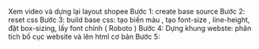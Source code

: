 Xem video và dựng lại layout shopee
Bước 1: create base source
Bước 2: reset css
Bước 3: build base css: tạo biến màu , tạo font-size , line-height, đặt box-sizing, lấy font chính ( Roboto )
Bước 4: Dựng khung webste: phân tích bố cục website và lên html cơ bản
Bước 5: